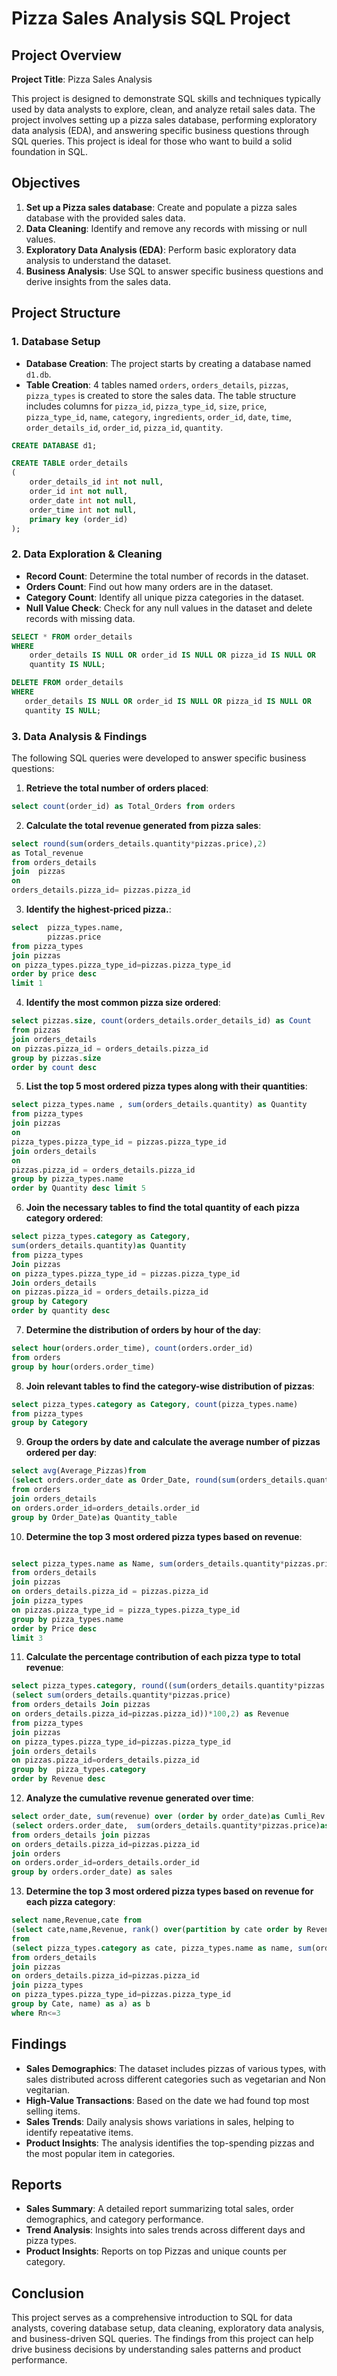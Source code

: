 # Pizza Sales Analysis SQL Project

## Project Overview

**Project Title**: Pizza Sales Analysis  


This project is designed to demonstrate SQL skills and techniques typically used by data analysts to explore, clean, and analyze retail sales data. The project involves setting up a pizza sales database, performing exploratory data analysis (EDA), and answering specific business questions through SQL queries. This project is ideal for those who want to build a solid foundation in SQL.

## Objectives

1. **Set up a Pizza sales database**: Create and populate a pizza sales database with the provided sales data.
2. **Data Cleaning**: Identify and remove any records with missing or null values.
3. **Exploratory Data Analysis (EDA)**: Perform basic exploratory data analysis to understand the dataset.
4. **Business Analysis**: Use SQL to answer specific business questions and derive insights from the sales data.

## Project Structure

### 1. Database Setup

- **Database Creation**: The project starts by creating a database named `d1.db`.
- **Table Creation**: 4 tables named `orders`, `orders_details`, `pizzas`, `pizza_types` is created to store the sales data. The table structure includes columns for `pizza_id`, `pizza_type_id`, `size`,	`price`, `pizza_type_id`, `name`,	`category`, `ingredients`, `order_id`, `date`, `time`, `order_details_id`, `order_id`, `pizza_id`, `quantity`.


```sql
CREATE DATABASE d1;

CREATE TABLE order_details
(
    order_details_id int not null,
    order_id int not null,
    order_date int not null,
    order_time int not null,
    primary key (order_id)
);
```

### 2. Data Exploration & Cleaning

- **Record Count**: Determine the total number of records in the dataset.
- **Orders Count**: Find out how many orders are in the dataset.
- **Category Count**: Identify all unique pizza categories in the dataset.
- **Null Value Check**: Check for any null values in the dataset and delete records with missing data.

```sql
SELECT * FROM order_details
WHERE 
    order_details IS NULL OR order_id IS NULL OR pizza_id IS NULL OR 
    quantity IS NULL;

DELETE FROM order_details
WHERE 
   order_details IS NULL OR order_id IS NULL OR pizza_id IS NULL OR 
   quantity IS NULL;
```

### 3. Data Analysis & Findings

The following SQL queries were developed to answer specific business questions:

1. **Retrieve the total number of orders placed**:
```sql
select count(order_id) as Total_Orders from orders
```

2. **Calculate the total revenue generated from pizza sales**:
```sql
select round(sum(orders_details.quantity*pizzas.price),2)
as Total_revenue
from orders_details
join  pizzas 
on
orders_details.pizza_id= pizzas.pizza_id
```

3. **Identify the highest-priced pizza.**:
```sql
select  pizza_types.name,
        pizzas.price
from pizza_types 
join pizzas 
on pizza_types.pizza_type_id=pizzas.pizza_type_id
order by price desc
limit 1
```

4. **Identify the most common pizza size ordered**:
```sql
select pizzas.size, count(orders_details.order_details_id) as Count
from pizzas
join orders_details
on pizzas.pizza_id = orders_details.pizza_id 
group by pizzas.size
order by count desc
```

5. **List the top 5 most ordered pizza types along with their quantities**:
```sql
select pizza_types.name , sum(orders_details.quantity) as Quantity 
from pizza_types 
join pizzas
on
pizza_types.pizza_type_id = pizzas.pizza_type_id 
join orders_details
on
pizzas.pizza_id = orders_details.pizza_id
group by pizza_types.name 
order by Quantity desc limit 5
```

6. **Join the necessary tables to find the total quantity of each pizza category ordered**:
```sql
select pizza_types.category as Category,
sum(orders_details.quantity)as Quantity
from pizza_types  
Join pizzas
on pizza_types.pizza_type_id = pizzas.pizza_type_id
Join orders_details
on pizzas.pizza_id = orders_details.pizza_id
group by Category 
order by quantity desc
```

7. **Determine the distribution of orders by hour of the day**:
```sql
select hour(orders.order_time), count(orders.order_id)
from orders
group by hour(orders.order_time)
```

8. **Join relevant tables to find the category-wise distribution of pizzas**:
```sql
select pizza_types.category as Category, count(pizza_types.name)
from pizza_types
group by Category
```

9. **Group the orders by date and calculate the average number of pizzas ordered per day**:
```sql
select avg(Average_Pizzas)from
(select orders.order_date as Order_Date, round(sum(orders_details.quantity),2) as Average_Pizzas
from orders
join orders_details
on orders.order_id=orders_details.order_id
group by Order_Date)as Quantity_table
```

10. **Determine the top 3 most ordered pizza types based on revenue**:
```sql

select pizza_types.name as Name, sum(orders_details.quantity*pizzas.price) as Price
from orders_details
join pizzas
on orders_details.pizza_id = pizzas.pizza_id
join pizza_types
on pizzas.pizza_type_id = pizza_types.pizza_type_id
group by pizza_types.name
order by Price desc
limit 3
```

11. **Calculate the percentage contribution of each pizza type to total revenue**:
```sql
select pizza_types.category, round((sum(orders_details.quantity*pizzas.price)/ 
(select sum(orders_details.quantity*pizzas.price)
from orders_details Join pizzas
on orders_details.pizza_id=pizzas.pizza_id))*100,2) as Revenue
from pizza_types
join pizzas
on pizza_types.pizza_type_id=pizzas.pizza_type_id
join orders_details
on pizzas.pizza_id=orders_details.pizza_id
group by  pizza_types.category
order by Revenue desc
```

12. **Analyze the cumulative revenue generated over time**:
```sql
select order_date, sum(revenue) over (order by order_date)as Cumli_Rev from
(select orders.order_date,  sum(orders_details.quantity*pizzas.price)as revenue
from orders_details join pizzas
on orders_details.pizza_id=pizzas.pizza_id
join orders
on orders.order_id=orders_details.order_id
group by orders.order_date) as sales
```
13. **Determine the top 3 most ordered pizza types based on revenue for each pizza category**:
```sql
select name,Revenue,cate from
(select cate,name,Revenue, rank() over(partition by cate order by Revenue desc)as Rn
from
(select pizza_types.category as cate, pizza_types.name as name, sum(orders_details.quantity*pizzas.price)as Revenue
from orders_details
join pizzas
on orders_details.pizza_id=pizzas.pizza_id
join pizza_types
on pizza_types.pizza_type_id=pizzas.pizza_type_id
group by Cate, name) as a) as b
where Rn<=3
```


## Findings

- **Sales Demographics**: The dataset includes pizzas of various types, with sales distributed across different categories such as vegetarian and Non vegitarian.
- **High-Value Transactions**: Based on the date we had found top most selling items.
- **Sales Trends**: Daily analysis shows variations in sales, helping to identify repeatative items.
- **Product Insights**: The analysis identifies the top-spending pizzas and the most popular item in categories.

## Reports

- **Sales Summary**: A detailed report summarizing total sales, order demographics, and category performance.
- **Trend Analysis**: Insights into sales trends across different days and pizza types.
- **Product Insights**: Reports on top Pizzas and unique counts per category.

## Conclusion

This project serves as a comprehensive introduction to SQL for data analysts, covering database setup, data cleaning, exploratory data analysis, and business-driven SQL queries. The findings from this project can help drive business decisions by understanding sales patterns and product performance.

